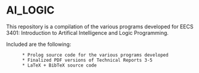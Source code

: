 # AI_LOGIC
This repository is a compilation of the various programs developed for EECS 3401: Introduction to Artifical Intelligence and Logic Programming.

Included are the following:

          * Prolog source code for the various programs developed
          * Finalized PDF versions of Technical Reports 3-5
          * LaTeX + BibTeX source code
